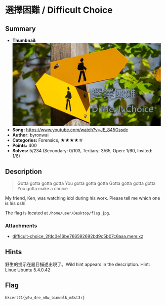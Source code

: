 選擇困難 / Difficult Choice
===

## Summary

* **Thumbnail:** ![](thumbnail.jpg)
* **Song:** https://www.youtube.com/watch?v=JE_845Gssdc
* **Author:** byronwai
* **Categories:** Forensics, ★★★★☆
* **Points:** 400
* **Solves:** 5/234 (Secondary: 0/103, Tertiary: 3/65, Open: 1/60, Invited: 1/6)

## Description

> Gotta gotta gotta gotta
> You gotta gotta gotta
> Gotta gotta gotta gotta
> You gotta make a choice

My friend, Ken, was watching idol during his work. Please tell me which one is his oshi.

The flag is located at `/home/user/Desktop/flag.jpg`.

### Attachments

- [difficult-choice_2fdc0e16be766592692bd9c5b07c6aaa.mem.xz](https://github.com/blackb6a/hkcert-ctf-2021-challenges/releases/download/v1.0.0/difficult-choice_2fdc0e16be766592692bd9c5b07c6aaa.mem.xz)

## Hints

野生的提示在題目描述出現了。Wild hint appears in the description.
Hint: Linux Ubuntu 5.4.0.42

## Flag

`hkcert21{y0u_4re_n0w_binwalk_m3st3r}`
